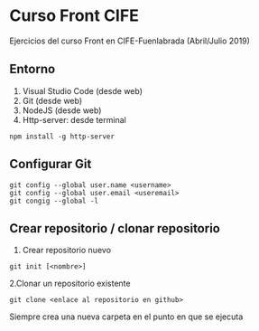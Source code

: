 # Curso Front CIFE

Ejercicios del curso Front en CIFE-Fuenlabrada (Abril/Julio 2019)

## Entorno

1. Visual Studio Code (desde web)
2. Git (desde web)
3. NodeJS (desde web)
4. Http-server: desde terminal 
```shell
npm install -g http-server
```

## Configurar Git
```shell
git config --global user.name <username>
git config --global user.email <useremail>
git congig --global -l
```

## Crear repositorio / clonar repositorio

1. Crear repositorio nuevo
```shell
git init [<nombre>]
```

2.Clonar un repositorio existente
```shell
git clone <enlace al repositorio en github>
```
Siempre crea una nueva carpeta en el punto en que se ejecuta
